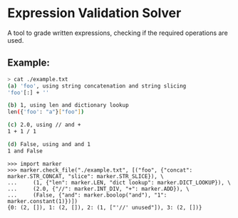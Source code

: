 # Expression Validation Solver

A tool to grade written expressions, checking if the required operations are used.

## Example:

```sh
> cat ./example.txt
(a) 'foo', using string concatenation and string slicing 
'foo'[:] + ''

(b) 1, using len and dictionary lookup 
len({'foo': "a"}["foo"])

(c) 2.0, using // and +
1 + 1 / 1

(d) False, using and and 1
1 and False
```

``` 
>>> import marker
>>> marker.check_file("./example.txt", [("foo", {"concat": marker.STR_CONCAT, "slice": marker.STR_SLICE}), \
...     (1, {"len": marker.LEN, "dict lookup": marker.DICT_LOOKUP}), \
...     (2.0, {"//": marker.INT_DIV, "+": marker.ADD}), \
...     (False, {"and": marker.boolop("and"), "1": marker.constant(1)})])
{0: (2, []), 1: (2, []), 2: (1, ["'//' unused"]), 3: (2, [])}
```